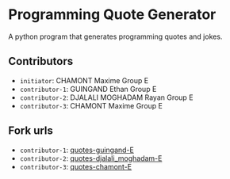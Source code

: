 # Programming Quote Generator

A python program that generates programming quotes and jokes.

## Contributors
- `initiator`: CHAMONT Maxime Group E
- `contributor-1`: GUINGAND Ethan Group E
- `contributor-2`: DJALALI MOGHADAM Rayan Group E 
- `contributor-3`: CHAMONT Maxime Group E 

## Fork urls
- `contributor-1`: [quotes-guingand-E](https://github.com/ethanwzz/quotes-guingand-E)
- `contributor-2`: [quotes-djalali_moghadam-E](https://github.com/RayanMoghadam/quotes-djalali-moghadam-E)
- `contributor-3`: [quotes-chamont-E](https://github.com/contributor3/quotes-chamont-E)
